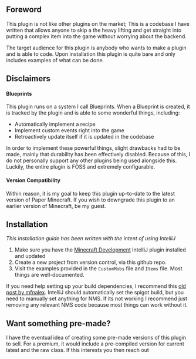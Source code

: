 Foreword
---
This plugin is not like other plugins on the market; This is a codebase I have written that allows anyone to skip a the heavy lifting and get straight into putting a complex item into the game without worrying about the backend.

The target audience for this plugin is anybody who wants to make a plugin and is able to code. Upon installation this plugin is quite bare and only includes examples of what can be done. 

Disclaimers
---
#### Blueprints
This plugin runs on a system I call Blueprints. When a Blueprint is created, it is tracked by the plugin and is able to some wonderful things, including:
- Automatically implement a recipe
- Implement custom events right into the game
- Retroactively update itself if it is updated in the codebase

In order to implement these powerful things, slight drawbacks had to be made, mainly that durability has been effectively disabled. Because of this, I do not personally support any other plugins being used alongside this. Luckily, the entire plugin is FOSS and extremely configurable.

#### Version Compatibility

Within reason, it is my goal to keep this plugin up-to-date to the latest version of Paper Minecraft. If you wish to downgrade this plugin to an earlier version of Minecraft, be my guest. 

Installation
---
*This installation guide has been written with the intent of using IntelliJ*

1. Make sure you have the [Minecraft Development](https://plugins.jetbrains.com/plugin/8327-minecraft-development) IntelliJ plugin installed and updated
2. Create a new project from version control, via this github repo.
3. Visit the examples provided in the `CustomMobs` file and `Items` file. Most things are well-documented.

If you need help setting up your build dependencies, I recommend this [old post by mfnalex](https://web.archive.org/web/20250520100129/https://blog.jeff-media.com/nms-use-mojang-mappings-for-your-spigot-plugins/). IntelliJ should automatically set the spigot build, but you need to manually set anything for NMS. If its not working I recommend just removing any relevant NMS code because most things can work without it.

Want something pre-made?
---
I have the eventual idea of creating some pre-made versions of this plugin to sell. For a premium, it would include a pre-compiled version for current latest and the raw class. If this interests you then reach out
